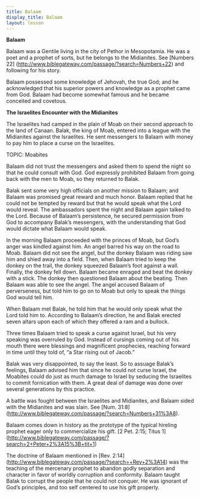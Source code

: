 ```yaml
---
title: Balaam
display_title: Balaam
layout: lesson
---
```



**Balaam**

Balaam was a Gentile living in the city of Pethor in Mesopotamia. He was a poet and a prophet of sorts, but he belongs to the Midianites. See [Numbers 22] (http://www.biblegateway.com/passage/?search=Numbers+22) and following for his story.

Balaam possessed some knowledge of Jehovah, the true God; and he
acknowledged that his superior powers and knowledge as a prophet came
from God. Balaam had become somewhat famous and he became conceited and
covetous.

**The Israelites Encounter with the Midianites**

The Israelites had camped in the plain of Moab on their second approach
to the land of Canaan. Balak, the king of Moab, entered into a league
with the Midianites against the Israelites. He sent messengers to Balaam
with money to pay him to place a curse on the Israelites.

TOPIC: Moabites

Balaam did not trust the messengers and asked them to spend the night so
that he could consult with God. God expressly prohibited Balaam from
going back with the men to Moab, so they returned to Balak.

Balak sent some very high officials on another mission to Balaam; and
Balaam was promised great reward and much honor. Balaam replied that he
could not be tempted by reward but that he would speak what the Lord
would reveal. The ambassadors spent the night and Balaam again talked to
the Lord. Because of Balaam’s persistence, he secured permission from
God to accompany Balak’s messengers, with the understanding that God
would dictate what Balaam would speak.

In the morning Balaam proceeded with the princes of Moab, but God’s
anger was kindled against him. An angel barred his way on the road to
Moab. Balaam did not see the angel, but the donkey Balaam was riding saw
him and shied away into a field. Then, when Balaam tried to keep the
donkey on the trail, the donkey squeezed Balaam’s foot against a wall.
Finally, the donkey fell down. Balaam became enraged and beat the donkey
with a stick. The donkey then questioned Balaam about the beating. Then
Balaam was able to see the angel. The angel accused Balaam of
perverseness, but told him to go on to Moab but only to speak the things
God would tell him.

When Balaam met Balak, he told him that he would only speak what the
Lord told him to. According to Balaam’s direction, he and Balak erected
seven altars upon each of which they offered a ram and a bullock.

Three times Balaam tried to speak a curse against Israel, but his very
speaking was overruled by God. Instead of cursings coming out of his
mouth there were blessings and magnificent prophecies, reaching forward
in time until they told of, “a Star rising out of Jacob.”

Balak was very disappointed, to say the least. So to assuage Balak’s
feelings, Balaam advised him that since he could not curse Israel, the
Moabites could do just as much damage to Israel by seducing the
Israelites to commit fornication with them. A great deal of damage was
done over several generations by this practice.

A battle was fought between the Israelites and Midianites, and Balaam
sided with the Midianites and was slain. See [Num. 31:8] (http://www.biblegateway.com/passage/?search=Numbers+31%3A8).

Balaam comes down in history as the prototype of the typical hireling prophet eager only to commercialize his gift. [2 Pet. 2:15; Titus 1] (http://www.biblegateway.com/passage/?search=2+Peter+2%3A15%3B+tit+1)

The doctrine of Balaam mentioned in [Rev. 2:14] (http://www.biblegateway.com/passage/?search=+Rev+2%3A14) was the teaching of the mercenary prophet to abandon godly separation and character in favor of worldly corruption and conformity. Balaam taught Balak to corrupt the people that he could not conquer. He was ignorant of God’s principles, and too self centered to use his gift properly.

